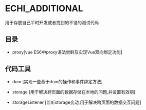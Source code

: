 # ECHI_ADDITIONAL
用于存放自己平时开发或者找到的不错的测试代码

## 目录

* proxy[vue ES6中proxy语法尝鲜及实现Vue双向绑定功能]

## 代码工具

* dom [实现一些基于dom的操作和事件绑定方法]

* storage [用于解决跨页面的数据存储在本地的问题,并设置有效期]

* storageListener [监听storage变动,用于解决跨页面的数据交互问题]